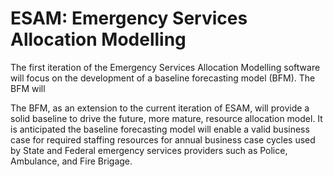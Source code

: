 # ESAM: Emergency Services Allocation Modelling

The first iteration of the Emergency Services Allocation Modelling software will focus on the development of a baseline forecasting model (BFM). The BFM will 

The BFM, as an extension to the current iteration of ESAM, will provide a solid baseline to drive the future, more mature, resource allocation model. It is anticipated the baseline forecasting model will enable a valid business case for required staffing resources for annual business case cycles used by State and Federal emergency services providers such as Police, Ambulance, and Fire Brigage.
